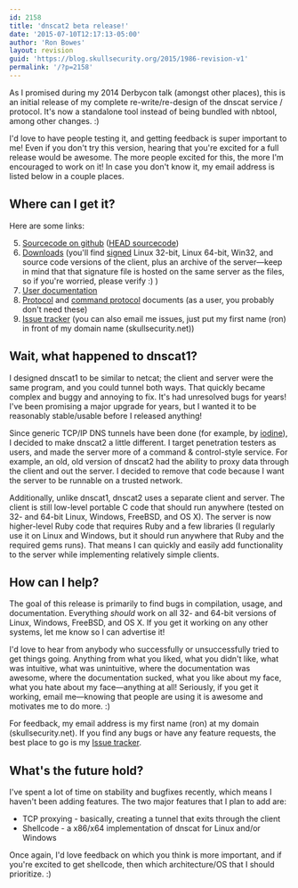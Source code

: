 ```yaml
---
id: 2158
title: 'dnscat2 beta release!'
date: '2015-07-10T12:17:13-05:00'
author: 'Ron Bowes'
layout: revision
guid: 'https://blog.skullsecurity.org/2015/1986-revision-v1'
permalink: '/?p=2158'
---
```


As I promised during my 2014 Derbycon talk (amongst other places), this is an initial release of my complete re-write/re-design of the dnscat service / protocol. It's now a standalone tool instead of being bundled with nbtool, among other changes. :)

I'd love to have people testing it, and getting feedback is super important to me! Even if you don't try this version, hearing that you're excited for a full release would be awesome. The more people excited for this, the more I'm encouraged to work on it! In case you don't know it, my email address is listed below in a couple places.

## Where can I get it?

Here are some links:

5. [Sourcecode on github](https://github.com/iagox86/dnscat2/tree/v0.01) ([HEAD sourcecode](https://github.com/iagox86/dnscat2))
6. [Downloads](https://downloads.skullsecurity.org/dnscat2/) (you'll find [signed](https://downloads.skullsecurity.org/ron.pgp) Linux 32-bit, Linux 64-bit, Win32, and source code versions of the client, plus an archive of the server—keep in mind that that signature file is hosted on the same server as the files, so if you're worried, please verify :) )
7. [User documentation](https://github.com/iagox86/dnscat2/blob/v0.01/README.md)
8. [Protocol](https://github.com/iagox86/dnscat2/blob/v0.01/doc/protocol.md) and [command protocol](https://github.com/iagox86/dnscat2/blob/v0.01/doc/command_protocol.md) documents (as a user, you probably don't need these)
9. [Issue tracker](https://github.com/iagox86/dnscat2/issues) (you can also email me issues, just put my first name (ron) in front of my domain name (skullsecurity.net))
## Wait, what happened to dnscat1?

I designed dnscat1 to be similar to netcat; the client and server were the same program, and you could tunnel both ways. That quickly became complex and buggy and annoying to fix. It's had unresolved bugs for years! I've been promising a major upgrade for years, but I wanted it to be reasonably stable/usable before I released anything!

Since generic TCP/IP DNS tunnels have been done (for example, by [iodine](http://code.kryo.se/iodine/)), I decided to make dnscat2 a little different. I target penetration testers as users, and made the server more of a command & control-style service. For example, an old, old version of dnscat2 had the ability to proxy data through the client and out the server. I decided to remove that code because I want the server to be runnable on a trusted network.

Additionally, unlike dnscat1, dnscat2 uses a separate client and server. The client is still low-level portable C code that should run anywhere (tested on 32- and 64-bit Linux, Windows, FreeBSD, and OS X). The server is now higher-level Ruby code that requires Ruby and a few libraries (I regularly use it on Linux and Windows, but it should run anywhere that Ruby and the required gems runs). That means I can quickly and easily add functionality to the server while implementing relatively simple clients.

## How can I help?

The goal of this release is primarily to find bugs in compilation, usage, and documentation. Everything *should* work on all 32- and 64-bit versions of Linux, Windows, FreeBSD, and OS X. If you get it working on any other systems, let me know so I can advertise it!

I'd love to hear from anybody who successfully or unsuccessfully tried to get things going. Anything from what you liked, what you didn't like, what was intuitive, what was unintuitive, where the documentation was awesome, where the documentation sucked, what you like about my face, what you hate about my face—anything at all! Seriously, if you get it working, email me—knowing that people are using it is awesome and motivates me to do more. :)

For feedback, my email address is my first name (ron) at my domain (skullsecurity.net). If you find any bugs or have any feature requests, the best place to go is my [Issue tracker](https://github.com/iagox86/dnscat2/issues).

## What's the future hold?

I've spent a lot of time on stability and bugfixes recently, which means I haven't been adding features. The two major features that I plan to add are:

- TCP proxying - basically, creating a tunnel that exits through the client
- Shellcode - a x86/x64 implementation of dnscat for Linux and/or Windows

Once again, I'd love feedback on which you think is more important, and if you're excited to get shellcode, then which architecture/OS that I should prioritize. :)